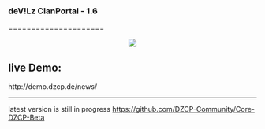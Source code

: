 ### deV!Lz ClanPortal - 1.6

=====================

<p align="center">
<img src="https://dzcp.de/dzcp.png"/>
</p>

<h2>live Demo:</h2>
http://demo.dzcp.de/news/

---
latest version is still in progress https://github.com/DZCP-Community/Core-DZCP-Beta
